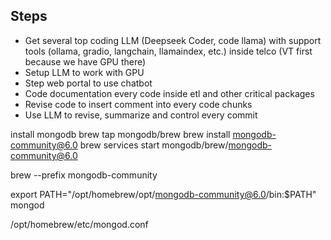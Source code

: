 
## Steps

- Get several top coding LLM (Deepseek Coder, code llama) with support tools (ollama, gradio, langchain, llamaindex, etc.) inside telco (VT first because we have GPU there)
- Setup LLM to work with GPU
- Step web portal to use chatbot
- Code documentation every code inside etl and other critical packages
- Revise code to insert comment into every code chunks
- Use LLM to revise, summarize and control every commit



install mongodb 
brew tap mongodb/brew
brew install mongodb-community@6.0
brew services start mongodb/brew/mongodb-community@6.0

brew --prefix mongodb-community

export PATH="/opt/homebrew/opt/mongodb-community@6.0/bin:$PATH"
mongod

/opt/homebrew/etc/mongod.conf